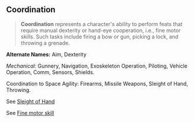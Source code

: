Coordination
------------

> __Coordination__ represents a character's ability to perform feats that require manual dexterity or hand-eye cooperation, i.e., fine motor skills. Such tasks include firing a bow or gun, picking a lock, and throwing a grenade.

__Alternate Names:__ Aim, <span title='Star Wars'>Dexterity</span>

_<span title='Space'>Mechanical</span>:_ Gunnery, Navigation, Exoskeleton Operation, Piloting, Vehicle Operation, Comm, Sensors, Shields.

Coordination to Space Agility: Firearms, Missile Weapons, Sleight of Hand, Throwing.

See [Sleight of Hand](SleightOfHand.md)

See [Fine motor skill](https://en.wikipedia.org/wiki/Fine_motor_skill)
